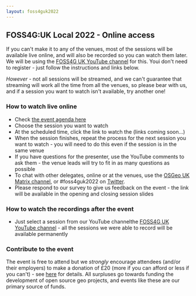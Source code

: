 ```yaml
---
layout: foss4guk2022
---
```


## FOSS4G:UK Local 2022 - Online access

If you can't make it to any of the venues, most of the sessions will be available live online, and will also be recorded so you can watch them later. We will be using the [FOSS4G UK YouTube channel](https://www.youtube.com/c/FOSS4GUK/streams) for this. Youi don't need to register - just follow the instructions and links below.

*However* - not all sessions will be streamed, and we can't guarantee that streaming will work all the time from all the venues, so please bear with us, and if a session you want to watch isn't available, try another one!

### How to watch live online

* Check [the event agenda here](https://docs.google.com/spreadsheets/d/1ChtOtqO0PfZ2ckiZqqJxyV3VhP3Xm-WnkJ6NwZ2UVTM/)
* Choose the session you want to watch
* At the scheduled time, click the link to watch the  (links coming soon...)
* When the session finishes, repeat the process for the next session you want to watch - you will need to do this even if the session is in the same venue
* If you have questions for the presenter, use the YouTube comments to ask them - the venue leads will try to fit in as many questions as possible
* To chat with other delegates, online or at the venues, use the [OSGeo UK Matrix channel](https://matrix.to/#/#OSGeoUK:matrix.org), or #foss4guk2022 on [Twitter](https://twitter.com/foss4guk).
* Please respond to our survey to give us feedback on the event - the link will be available in the opening and closing session slides

### How to watch the recordings after the event

* Just select a session from our YouTube channelthe [FOSS4G UK YouTube channel](https://www.youtube.com/c/FOSS4GUK/streams) - all the sessions we were able to record will be available permanently

### Contribute to the event

The event is free to attend but we *strongly* encourage attendees (and/or their employers) to make a donation of £20 (more if you can afford or less if you can't) - see [here](https://uk.osgeo.org/foss4guk2022local/index.html#registration) for details. All surpluses go towards funding the development of open source geo projects, and events like these are our primary source of funds.
